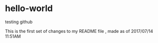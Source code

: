 # hello-world
testing github

This is the first set of changes to my README file , made as of 2017/07/14 11:51AM
